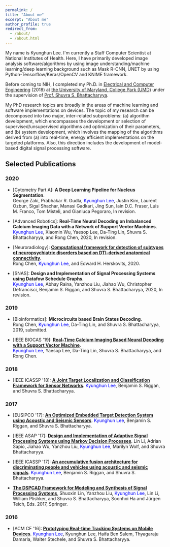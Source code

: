 ```yaml
---
permalink: /
title: "About me"
excerpt: "About me"
author_profile: true
redirect_from: 
  - /about/
  - /about.html
---
```


My name is Kyunghun Lee. I'm currently a Staff Computer Scientist at National Institutes of Health. Here, I have primarily developed image analysis software/algorithms by using image understanding/machine learning/deep learning background such as Mask R-CNN, UNET by using Python-Tensorflow/Keras/OpenCV and KNIME framework.  

<!-- My name is Kyunghun Lee. I'm currently a Postdoctoral Researcher at [the University of Maryland School of Medicine (UMSOM)](https://www.medschool.umaryland.edu/), working with [Prof. Rong Chen](https://www.medschool.umaryland.edu/profiles/Chen-Rong/).  -->
Before coming to NIH, I completed my Ph.D. in [Electrical and Computer Engineering](https://ece.umd.edu/) (2018) at [the University of Maryland, College Park (UMD)](https://umd.edu/) under the supervision of [Prof. Shuvra S. Bhattacharyya](https://user.eng.umd.edu/~ssb/). 

My PhD research topics are broadly in the areas of machine learning and software implementations on devices. The topic of my research can be decomposed into two major, inter-related subproblems: (a) algorithm development, which encompasses the development or selection of supervised/unsupervised algorithms and optimization of their parameters, and (b) system development, which involves the mapping of the algorithms derived from (a) into real-time, energy efficient implementations on the targeted platforms. Also, this direction includes the development of model-based digital signal processing software. 

<!-- From 2014 through 2018, I worked with [US Army Research Laboratory (ARL)](https://www.arl.army.mil/) as a summer research intern.  I have worked with different datasets for different applications. For example, acoustic and seismic datasets have been used for surveillance applications (UMD and ARL). Currently, I am working on neural decoding algorithm developments and implementations based on brain-related features and image datasets (UMSOM and NIH).
 -->
<!-- My goal is to design/build better systems with usable security based on the emprical measurements of the security threats inherent in current our systems and networks. -->

<!-- ## News
- 08/12/2019: Our paper is accepted by BIOCAS2019! -->
<!-- - Mar. 2019: Awarded [the Ann G. Wylie Dissertation Fellowship](https://gradschool.umd.edu/funding/student-fellowships-awards/ann-g-wylie-dissertation-fellowship). -->

## Selected Publications
### 2020

- \[Cytometry Part A\]: **A Deep Learning Pipeline for Nucleus Segmentation**.  
George Zaki, Prabhakar R. Gudla, <span style="color:blue">Kyunghun Lee</span>, Justin Kim, Laurent Ozbun, Sigal Shachar, Manasi Gadkari, Jing Sun, Iain D.C. Fraser, Luis M. Franco, Tom Misteli, and Gianluca Pegoraro, In revision.

- \[Advanced Robotics\]: **Real-Time Neural Decoding on Imbalanced Calcium Imaging
Data with a Network of Support Vector Machines**.  
<span style="color:blue">Kyunghun Lee</span>, Xiaomin Wu, Yaesop Lee, Da-Ting Lin, Shuvra S. Bhattacharyya, and Rong Chen, 2020, In revision.

- \[Neuroradiology\]: **[Computational framework for detection of subtypes of neuropsychiatric disorders based on DTI-derived anatomical connectivity](https://pubmed.ncbi.nlm.nih.gov/32894990/)**.  
Rong Chen, <span style="color:blue">Kyunghun Lee</span>, and  Edward H. Herskovits, 2020.

- \[SNAS\]: **Design and Implementation of Signal Processing Systems using Datafow Schedule Graphs**.  
<span style="color:blue">Kyunghun Lee</span>, Abhay Raina, Yanzhou Liu, Jiahao Wu, Christopher Defrancisci, Benjamin S. Riggan, and Shuvra S. Bhattacharyya, 2020, In revision.


### 2019
- \[Bioinformatics\]: **Microcircuits based Brain States Decoding**.  
Rong Chen, <span style="color:blue">Kyunghun Lee</span>, Da-Ting Lin, and Shuvra S. Bhattacharyya, 2019, submitted.

- \[IEEE BIOCAS '19\]: **[Real-Time Calcium Imaging Based Neural
Decoding with a Support Vector Machine](https://ieeexplore.ieee.org/document/8919061)**.  
<span style="color:blue">Kyunghun Lee</span>, Yaesop Lee, Da-Ting Lin, Shuvra S. Bhattacharyya, and Rong Chen.


### 2018

- \[IEEE ICASSP '18\]: **[A Joint Target Localization and Classification Framework for Sensor Networks](https://ieeexplore.ieee.org/document/8462641)**. 
<span style="color:blue">Kyunghun Lee</span>, Benjamin S. Riggan, and Shuvra S. Bhattacharyya.

### 2017

- \[EUSIPCO '17\]: **[An Optimized Embedded Target Detection System
using Acoustic and Seismic Sensors](https://ieeexplore.ieee.org/document/8081355)**. 
<span style="color:blue">Kyunghun Lee</span>, Benjamin S. Riggan, and Shuvra S. Bhattacharyya. 

- \[IEEE ASAP '17\]: **[Design and Implementation of Adaptive Signal Processing Systems using Markov Decision Processes](https://ieeexplore.ieee.org/document/7995275)**. 
Lin Li, Adrian Sapio, Jiahao Wu, Yanzhou Liu, <span style="color:blue">Kyunghun Lee</span>, Marilyn Wolf, and Shuvra Bhattacharyya.

- \[IEEE ICASSP '17\]: **[An accumulative fusion architecture for discriminating people and vehicles using acoustic and seismic signals](https://ieeexplore.ieee.org/document/7952702)**. 
<span style="color:blue">Kyunghun Lee</span>, Benjamin S. Riggan, and Shuvra S. Bhattacharyya.

- **[The DSPCAD Framework for Modeling and Synthesis of Signal Processing
Systems](https://link.springer.com/referenceworkentry/10.1007%2F978-94-017-7267-9_36)**, Shuoxin Lin, Yanzhou Liu, <span style="color:blue">Kyunghun Lee</span>, Lin Li, William Plishker, and Shuvra S. Bhattacharyya, Soonhoi Ha and Jürgen Teich, Eds. 2017, Springer.

### 2016

- \[ACM CF '16\]: **[Prototyping Real-time Tracking Systems on Mobile Devices](https://dl.acm.org/citation.cfm?doid=2903150.2903471)**. 
<span style="color:blue">Kyunghun Lee</span>, Kyunghun Lee, Haifa Ben Salem, Thyagaraju Damarla, Walter Stechele, and Shuvra S. Bhattacharyya.

